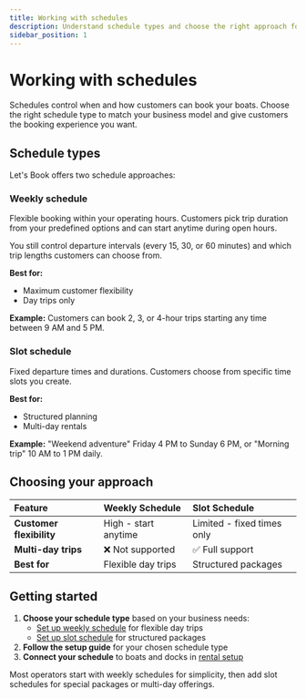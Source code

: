 ```yaml
---
title: Working with schedules
description: Understand schedule types and choose the right approach for your boat rental business
sidebar_position: 1
---
```


# Working with schedules

Schedules control when and how customers can book your boats. Choose the right schedule type to match your business model and give customers the booking experience you want.

## Schedule types

Let's Book offers two schedule approaches:

### Weekly schedule

Flexible booking within your operating hours. Customers pick trip duration from your predefined options and can start anytime during open hours.

You still control departure intervals (every 15, 30, or 60 minutes) and which trip lengths customers can choose from.

**Best for:**

- Maximum customer flexibility
- Day trips only

**Example:** Customers can book 2, 3, or 4-hour trips starting any time between 9 AM and 5 PM.

### Slot schedule

Fixed departure times and durations. Customers choose from specific time slots you create.

**Best for:**

- Structured planning
- Multi-day rentals

**Example:** "Weekend adventure" Friday 4 PM to Sunday 6 PM, or "Morning trip" 10 AM to 1 PM daily.

## Choosing your approach

| Feature                  | Weekly Schedule      | Slot Schedule              |
| :----------------------- | :------------------- | :------------------------- |
| **Customer flexibility** | High - start anytime | Limited - fixed times only |
| **Multi-day trips**      | ❌ Not supported     | ✅ Full support            |
| **Best for**             | Flexible day trips   | Structured packages        |

## Getting started

1. **Choose your schedule type** based on your business needs:
    - [Set up weekly schedule](weekly-schedule) for flexible day trips
    - [Set up slot schedule](slot-schedule) for structured packages
2. **Follow the setup guide** for your chosen schedule type
3. **Connect your schedule** to boats and docks in [rental setup](https://dashboard.letsbook.app/rental-setup)

Most operators start with weekly schedules for simplicity, then add slot schedules for special packages or multi-day offerings.

